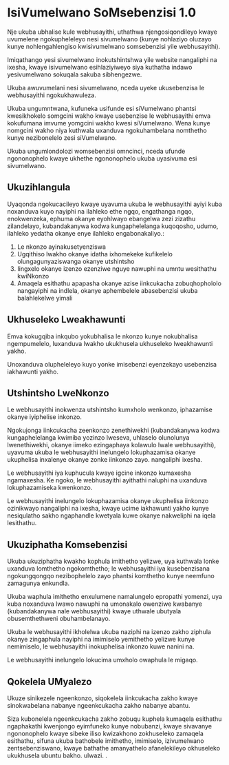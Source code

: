 # IsiVumelwano SoMsebenzisi 1.0

Nje ukuba ubhalise kule webhusayithi, uthathwa njengosiqondileyo kwaye uvumelene ngokupheleleyo nesi sivumelwano (kunye nohlaziyo oluzayo kunye nohlengahlengiso kwisivumelwano somsebenzisi yile webhusayithi).

Imiqathango yesi sivumelwano inokutshintshwa yile website nangaliphi na ixesha, kwaye isivumelwano esihlaziyiweyo siya kuthatha indawo yesivumelwano sokuqala sakuba sibhengezwe.

Ukuba awuvumelani nesi sivumelwano, nceda uyeke ukusebenzisa le webhusayithi ngokukhawuleza.

Ukuba ungumntwana, kufuneka usifunde esi siVumelwano phantsi kwesikhokelo somgcini wakho kwaye usebenzise le webhusayithi emva kokufumana imvume yomgcini wakho kwesi siVumelwano. Wena kunye nomgcini wakho niya kuthwala uxanduva ngokuhambelana nomthetho kunye nezibonelelo zesi siVumelwano.

Ukuba ungumlondolozi womsebenzisi omncinci, nceda ufunde ngononophelo kwaye ukhethe ngononophelo ukuba uyasivuma esi sivumelwano.

## Ukuzihlangula

Uyaqonda ngokucacileyo kwaye uyavuma ukuba le webhusayithi ayiyi kuba noxanduva kuyo nayiphi na ilahleko ethe ngqo, engathanga ngqo, enokwenzeka, ephuma okanye eyohlwayo ebangelwa zezi zizathu zilandelayo, kubandakanywa kodwa kungaphelelanga kuqoqosho, udumo, ilahleko yedatha okanye enye ilahleko engabonakaliyo.:

1. Le nkonzo ayinakusetyenziswa
1. Ugqithiso lwakho okanye idatha ixhomekeke kufikelelo olungagunyaziswanga okanye utshintsho
1. Iingxelo okanye izenzo ezenziwe nguye nawuphi na umntu wesithathu kwiNkonzo
1. Amaqela esithathu apapasha okanye azise iinkcukacha zobuqhophololo nangayiphi na indlela, okanye aphembelele abasebenzisi ukuba balahlekelwe yimali

## Ukhuseleko Lweakhawunti

Emva kokugqiba inkqubo yokubhalisa le nkonzo kunye nokubhalisa ngempumelelo, luxanduva lwakho ukukhusela ukhuseleko lweakhawunti yakho.

Unoxanduva olupheleleyo kuyo yonke imisebenzi eyenzekayo usebenzisa iakhawunti yakho.

## Utshintsho LweNkonzo

Le webhusayithi inokwenza utshintsho kumxholo wenkonzo, iphazamise okanye iyiphelise inkonzo.

Ngokujonga iinkcukacha zeenkonzo zenethiwekhi (kubandakanywa kodwa kungaphelelanga kwimiba yozinzo lweseva, uhlaselo olunolunya lwenethiwekhi, okanye iimeko ezingaphaya kolawulo lwale webhusayithi), uyavuma ukuba le webhusayithi inelungelo lokuphazamisa okanye ukuphelisa inxalenye okanye zonke iinkonzo zayo. nangaliphi ixesha.

Le webhusayithi iya kuphucula kwaye igcine inkonzo kumaxesha ngamaxesha. Ke ngoko, le webhusayithi ayithathi naluphi na uxanduva lokuphazamiseka kwenkonzo.

Le webhusayithi inelungelo lokuphazamisa okanye ukuphelisa iinkonzo ozinikwayo nangaliphi na ixesha, kwaye ucime iakhawunti yakho kunye nesiqulatho sakho ngaphandle kwetyala kuwe okanye nakweliphi na iqela lesithathu.

## Ukuziphatha Komsebenzisi

Ukuba ukuziphatha kwakho kophula imithetho yelizwe, uya kuthwala lonke uxanduva lomthetho ngokomthetho; le webhusayithi iya kusebenzisana ngokungqongqo nezibophelelo zayo phantsi komthetho kunye neemfuno zamagunya enkundla.

Ukuba waphula imithetho enxulumene namalungelo epropathi yomenzi, uya kuba noxanduva lwawo nawuphi na umonakalo owenziwe kwabanye (kubandakanywa nale webhusayithi) kwaye uthwale ubutyala obusemthethweni obuhambelanayo.

Ukuba le webhusayithi ikholelwa ukuba naziphi na izenzo zakho ziphula okanye zingaphula nayiphi na imimiselo yemithetho yelizwe kunye nemimiselo, le webhusayithi inokuphelisa inkonzo kuwe nanini na.

Le webhusayithi inelungelo lokucima umxholo owaphula le migaqo.

## Qokelela UMyalezo

Ukuze sinikezele ngeenkonzo, siqokelela iinkcukacha zakho kwaye sinokwabelana nabanye ngeenkcukacha zakho nabanye abantu.

Siza kubonelela ngeenkcukacha zakho zobuqu kuphela kumaqela esithathu ngaphakathi kwenjongo eyimfuneko kunye nobubanzi, kwaye sivavanye ngononophelo kwaye sibeke iliso kwizakhono zokhuseleko zamaqela esithathu, sifuna ukuba bathobele imithetho, imimiselo, izivumelwano zentsebenziswano, kwaye bathathe amanyathelo afanelekileyo okhuseleko ukukhusela ubuntu bakho. ulwazi. .
